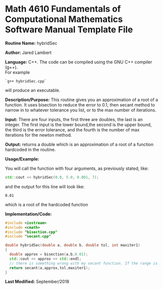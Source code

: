 # Math 4610 Fundamentals of Computational Mathematics Software Manual Template File
  
**Routine Name:** hybridSec   
  
**Author:** Jared Lambert  
  
**Language:** C++. The code can be compiled using the GNU C++ compiler (g++).  
For example  
  ```  
`g++ hybridSec.cpp`    
 ``` 
will produce an executable.  

**Description/Purpose:**   This routine gives you an approximation of a root of a function. It uses bisection to reduce the error to 0.1, 
then secant method to narrow in to whatever tolerance you list, or to the max number of iterations.
  
**Input:**  There are four inputs, the first three are doubles, the last is an integer. The first input is the lower bound,the 
second is the upper bound, the third is the error tolerance, and the fourth is the number of max iterations for the newton method.      
  
**Output:**   returns a double which is an approximation of a root of a function hardcoded in the routine.
  
**Usage/Example:**  
  
You will call the function with four arguments, as previously stated, like:
```c++
std::cout << hybridSec(0.0, 5.0, 0.001, 7);
```
and the output for this line will look like:
```
0.01
```
which is a root of the hardcoded function 

**Implementation/Code:** 

```c++
#include <iostream>
#include <cmath>
#include "bisection.cpp"
#include "secant.cpp"

double hybridSec(double a, double b, double tol, int maxiter1)
{
  double approx = bisection(a,b,0.01);
  std::cout << approx << std::endl;
  // there is something wrong with my secant function. If the range is too large it cannot find the function. I don't know if that's a limit of the method or if my function is written poorly.
  return secant(a,approx,tol,maxiter1);
}


```
**Last Modified:** September/2018
